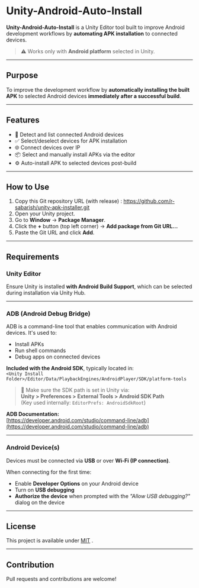 # Unity-Android-Auto-Install

**Unity-Android-Auto-Install** is a Unity Editor tool built to improve Android development workflows by **automating APK installation** to connected devices.

> ⚠️ Works only with **Android platform** selected in Unity.

---

## Purpose

To improve the development workflow by **automatically installing the built APK** to selected Android devices **immediately after a successful build**.

---

## Features

- 📱 Detect and list connected Android devices
- ✅ Select/deselect devices for APK installation
- 🌐 Connect devices over IP
- 📦 Select and manually install APKs via the editor
- ⚙️ Auto-install APK to selected devices post-build

---

## How to Use

1. Copy this Git repository URL (with release) : https://github.com/r-sabarish/unity-apk-installer.git
2. Open your Unity project.
3. Go to **Window** → **Package Manager**.
4. Click the **+** button (top left corner) → **Add package from Git URL...**
5. Paste the Git URL and click **Add**.

---

## Requirements

### Unity Editor  
Ensure Unity is installed **with Android Build Support**, which can be selected during installation via Unity Hub.

---

### ADB (Android Debug Bridge)  
ADB is a command-line tool that enables communication with Android devices. It's used to:

- Install APKs  
- Run shell commands  
- Debug apps on connected devices  

**Included with the Android SDK**, typically located in:  
`<Unity Install Folder>/Editor/Data/PlaybackEngines/AndroidPlayer/SDK/platform-tools`

> 🔧 Make sure the SDK path is set in Unity via:  
**Unity > Preferences > External Tools > Android SDK Path**  
(Key used internally: `EditorPrefs: AndroidSdkRoot`)

**ADB Documentation:**  
[https://developer.android.com/studio/command-line/adb](https://developer.android.com/studio/command-line/adb)

---

### Android Device(s)  
Devices must be connected via **USB** or over **Wi-Fi (IP connection)**.

When connecting for the first time:

- Enable **Developer Options** on your Android device  
- Turn on **USB debugging**  
- **Authorize the device** when prompted with the *"Allow USB debugging?"* dialog on the device

---


## License

This project is available under [MIT](LICENSE) .

---

## Contribution

Pull requests and contributions are welcome!

